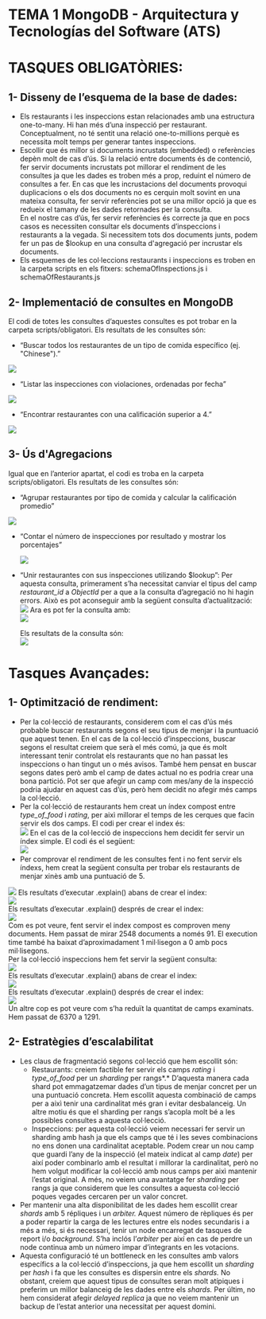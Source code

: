 # TEMA 1 MongoDB \- Arquitectura y Tecnologías del Software (ATS)

# TASQUES OBLIGATÒRIES:

## 1- Disseny de l’esquema de la base de dades:

- Els restaurants i les inspeccions estan relacionades amb una estructura one-to-many. Hi han més d’una inspecció per restaurant. Conceptualment, no té sentit una relació one-to-millions perquè es necessita molt temps per generar tantes inspeccions.  
- Escollir que és millor si documents incrustats (embedded) o referències depèn molt de cas d’ús. Si la relació entre documents és de contenció, fer servir documents incrustats pot millorar el rendiment de les consultes ja que les dades es troben més a prop, reduint el número de consultes a fer. En cas que les incrustacions del documents provoqui duplicacions o els dos documents no es cerquin molt sovint en una mateixa consulta, fer servir referències pot se una millor opció ja que es redueix el tamany de les dades retornades per la consulta.  
  En el nostre cas d’ús, fer servir referències és correcte ja que en pocs casos es necessiten consultar els documents d’inspeccions i restaurants a la vegada. Si necessitem tots dos documents junts, podem fer un pas de $lookup en una consulta d'agregació per incrustar els documents.  
- Els esquemes de les col·leccions restaurants i inspeccions es troben en la carpeta scripts en els fitxers:  schemaOfInspections.js i schemaOfRestaurants.js

## 2- Implementació de consultes en MongoDB

El codi de totes les consultes d’aquestes consultes es pot trobar en la carpeta scripts/obligatori. Els resultats de les consultes són:

- “Buscar todos los restaurantes de un tipo de comida específico (ej. "Chinese").”


![](./images/2.1.png)

- “Listar las inspecciones con violaciones, ordenadas por fecha”


![](./images/2.2.png)

- “Encontrar restaurantes con una calificación superior a 4.”

![](./images/2.3.png)

## 3- Ús d'Agregacions

Igual que en l’anterior apartat, el codi es troba en la carpeta scripts/obligatori. Els resultats de les consultes són:

- “Agrupar restaurantes por tipo de comida y calcular la calificación promedio”

![](./images/2.4.png)

- “Contar el número de inspecciones por resultado y mostrar los porcentajes”  
    
  ![](./images/3.1.png)
- “Unir restaurantes con sus inspecciones utilizando $lookup”: Per aquesta consulta, primerament s’ha necessitat canviar el tipus del camp *restaurant\_id* a *ObjectId* per a que a la consulta d’agregació no hi hagin errors. Això es pot aconseguir amb la següent consulta d’actualització:  
  ![](./images/3.2.png)
  Ara es pot fer la consulta amb:  
  ![](./images/3.3.png)

	Els resultats de la consulta són:  
![](./images/3.4.png)

# Tasques Avançades:

## 1- Optimització de rendiment:

- Per la col·lecció de restaurants, considerem com el cas d’ús més probable buscar restaurants segons el seu tipus de menjar i la puntuació que aquest tenen. En el cas de la col·lecció d’inspeccions, buscar segons el resultat creiem que serà el més comú, ja que és molt interessant tenir controlat els restaurants que no han passat les inspeccions o han tingut un o més avisos. També hem pensat en buscar segons dates però amb el camp de dates actual no es podria crear una bona partició. Pot ser que afegir un camp com mes/any de la inspecció podria ajudar en aquest cas d’ús, però hem decidit no afegir més camps la col·lecció.  
- Per la col·lecció de restaurants hem creat un índex compost entre *type\_of\_food* i *rating*, per aixì millorar el temps de les cerques que facin servir els dos camps. El codi per crear el index és:  
  ![](./images/3.5.png) 
  En el cas de la col·lecció de inspeccions hem decidit fer servir un índex simple. El codi és el següent:  
  ![](./images/4.1.png) 
- Per comprovar el rendiment de les consultes fent i no fent servir els índexs, hem creat la següent consulta per trobar els restaurants de menjar xinès amb una puntuació de 5\.

![](./images/4.2.png)
Els resultats d’executar .explain() abans de crear el index:  
	![](./images/4.3.png)  
	Els resultats d’executar .explain() després de crear el index:  
	![](./images/4.4.png)  
Com es pot veure, fent servir el index compost es comproven meny documents. Hem passat de mirar 2548 documents a només 91\. El execution time també ha baixat d’aproximadament 1 mil·lisegon a 0 amb pocs mil·lisegons.  
Per la col·lecció inspeccions hem fet servir la següent consulta:  
![](./images/4.5.png)  
Els resultats d’executar .explain() abans de crear el index:  
![](./images/4.6.png)  
	Els resultats d’executar .explain() després de crear el index:  
![](./images/4.7.png)  
Un altre cop es pot veure com s’ha reduït la quantitat de camps examinats. Hem passat de 6370 a 1291\.

## 2- Estratègies d’escalabilitat

- Les claus de fragmentació segons col·lecció que hem escollit són:  
  - Restaurants: creiem factible fer servir els camps *rating* i *type\_of\_food* per un *sharding* per rangs*.* D’aquesta manera cada shard pot emmagatzemar dades d’un tipus de menjar concret per un una puntuació concreta. Hem escollit aquesta combinació de camps per a aixì tenir una cardinalitat més gran i evitar desbalanceig. Un altre motiu és que el sharding per rangs s’acopla molt bé a les possibles consultes a aquesta col·lecció.  
  - Inspeccions: per aquesta col·lecció veiem necessari fer servir un sharding amb hash ja que els camps que té i les seves combinacions no ens donen una cardinalitat aceptable. Podem crear un nou camp que guardi l’any de la inspecció (el mateix indicat al camp *date*) per així poder combinarlo amb el resultat i millorar la cardinalitat, però no hem volgut modificar la col·lecció amb nous camps per aixì mantenir l’estat original. A més, no veiem una avantatge fer *sharding* per rangs ja que considerem que les consultes a aquesta col·lecció poques vegades cercaren per un valor concret.  
- Per mantenir una alta disponibilitat de les dades hem escollit crear *shards* amb 5 répliques i un *arbiter.* Aquest número de rèpliques és per a poder repartir la carga de les lectures entre els nodes secundaris i  a més a més, si és necessari, tenir un node encarregat de tasques de report i/o *background*. S’ha inclós l’*arbiter* per així en cas de perdre un node continua amb un número impar d’integrants en les votacions.  
- Aquesta configuració té un bottleneck en les consultes amb valors específics a la col·lecció d’inspeccions, ja que hem escollit un *sharding* per *hash* i fa que les consultes es dispersin entre els *shards.* No obstant, creiem que aquest tipus de consultes seran molt atípiques i preferim un millor balanceig de les dades entre els *shards.* Per últim, no hem considerat afegir *delayed replica* ja que no veiem mantenir un backup de l’estat anterior una necessitat per aquest domini.

